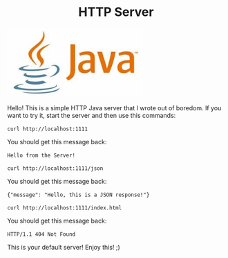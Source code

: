 <h1 align="center">HTTP Server</h1>

![kep](public/java-400.jpg)

Hello! This is a simple HTTP Java server that I wrote out of boredom. If you want to try it, start the server and then use this commands: 
```
curl http://localhost:1111
```

You should get this message back:
```
Hello from the Server!
```




```
curl http://localhost:1111/json

```

You should get this message back:
```
{"message": "Hello, this is a JSON response!"}
```



```
curl http://localhost:1111/index.html
```

You should get this message back:
```
HTTP/1.1 404 Not Found
```



This is your default server! Enjoy this! ;)
